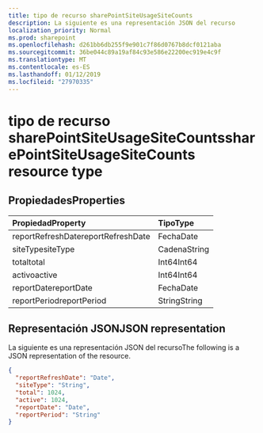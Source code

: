 ```yaml
---
title: tipo de recurso sharePointSiteUsageSiteCounts
description: La siguiente es una representación JSON del recurso
localization_priority: Normal
ms.prod: sharepoint
ms.openlocfilehash: d261bb6db255f9e901c7f86d0767b8dcf0121aba
ms.sourcegitcommit: 36be044c89a19af84c93e586e22200ec919e4c9f
ms.translationtype: MT
ms.contentlocale: es-ES
ms.lasthandoff: 01/12/2019
ms.locfileid: "27970335"
---
```

# <a name="sharepointsiteusagesitecounts-resource-type"></a><span data-ttu-id="24ca9-103">tipo de recurso sharePointSiteUsageSiteCounts</span><span class="sxs-lookup"><span data-stu-id="24ca9-103">sharePointSiteUsageSiteCounts resource type</span></span>

## <a name="properties"></a><span data-ttu-id="24ca9-104">Propiedades</span><span class="sxs-lookup"><span data-stu-id="24ca9-104">Properties</span></span>

| <span data-ttu-id="24ca9-105">Propiedad</span><span class="sxs-lookup"><span data-stu-id="24ca9-105">Property</span></span>          | <span data-ttu-id="24ca9-106">Tipo</span><span class="sxs-lookup"><span data-stu-id="24ca9-106">Type</span></span>   |
| :---------------- | :----- |
| <span data-ttu-id="24ca9-107">reportRefreshDate</span><span class="sxs-lookup"><span data-stu-id="24ca9-107">reportRefreshDate</span></span> | <span data-ttu-id="24ca9-108">Fecha</span><span class="sxs-lookup"><span data-stu-id="24ca9-108">Date</span></span>   |
| <span data-ttu-id="24ca9-109">siteType</span><span class="sxs-lookup"><span data-stu-id="24ca9-109">siteType</span></span>          | <span data-ttu-id="24ca9-110">Cadena</span><span class="sxs-lookup"><span data-stu-id="24ca9-110">String</span></span> |
| <span data-ttu-id="24ca9-111">total</span><span class="sxs-lookup"><span data-stu-id="24ca9-111">total</span></span>             | <span data-ttu-id="24ca9-112">Int64</span><span class="sxs-lookup"><span data-stu-id="24ca9-112">Int64</span></span>  |
| <span data-ttu-id="24ca9-113">activo</span><span class="sxs-lookup"><span data-stu-id="24ca9-113">active</span></span>            | <span data-ttu-id="24ca9-114">Int64</span><span class="sxs-lookup"><span data-stu-id="24ca9-114">Int64</span></span>  |
| <span data-ttu-id="24ca9-115">reportDate</span><span class="sxs-lookup"><span data-stu-id="24ca9-115">reportDate</span></span>        | <span data-ttu-id="24ca9-116">Fecha</span><span class="sxs-lookup"><span data-stu-id="24ca9-116">Date</span></span>   |
| <span data-ttu-id="24ca9-117">reportPeriod</span><span class="sxs-lookup"><span data-stu-id="24ca9-117">reportPeriod</span></span>      | <span data-ttu-id="24ca9-118">String</span><span class="sxs-lookup"><span data-stu-id="24ca9-118">String</span></span> |

## <a name="json-representation"></a><span data-ttu-id="24ca9-119">Representación JSON</span><span class="sxs-lookup"><span data-stu-id="24ca9-119">JSON representation</span></span>

<span data-ttu-id="24ca9-120">La siguiente es una representación JSON del recurso</span><span class="sxs-lookup"><span data-stu-id="24ca9-120">The following is a JSON representation of the resource.</span></span>

<!-- {
  "blockType": "resource",
  "@odata.type": "microsoft.graph.sharePointSiteUsageSiteCounts"
} -->

```json
{
  "reportRefreshDate": "Date", 
  "siteType": "String", 
  "total": 1024, 
  "active": 1024, 
  "reportDate": "Date", 
  "reportPeriod": "String"
}
```
